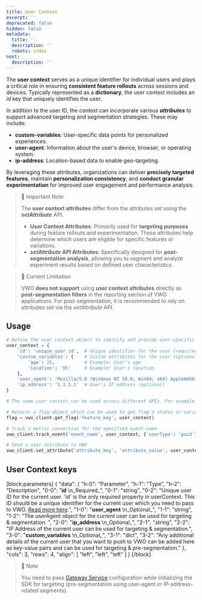 ```yaml
---
title: User Context
excerpt: ''
deprecated: false
hidden: false
metadata:
  title: ''
  description: ''
  robots: index
next:
  description: ''
---
```

The **user context** serves as a unique identifier for individual users and plays a critical role in ensuring **consistent feature rollouts** across sessions and devices. Typically represented as a **dictionary**, the user context includes an _id_ key that uniquely identifies the user.

In addition to the user ID, the context can incorporate various _**attributes**_ to support advanced targeting and segmentation strategies. These may include:

- **custom-variables**: User-specific data points for personalized experiences.
- **user-agent**: Information about the user's device, browser, or operating system.
- **ip-address**: Location-based data to enable geo-targeting.

By leveraging these attributes, organizations can deliver **precisely targeted features**, maintain **personalization consistency**, and **conduct granular experimentation** for improved user engagement and performance analysis.

> 📘 Important Note
> 
> The **user context attributes** differ from the attributes set using the **_setAttribute_** API.
> 
> - **User Context Attributes**: Primarily used for **targeting purposes** during feature rollouts and experimentation. These attributes help determine which users are eligible for specific features or variations.
> - **_setAttribute_ API Attributes**: Specifically designed for **post-segmentation analysis**, allowing you to segment and analyze experiment results based on defined user characteristics.

> 🚧 Current Limitation
> 
> VWO **does not support** using **user context attributes** directly as **post-segmentation filters** in the reporting section of VWO applications. For post-segmentation, it is recommended to rely on attributes set via the _setAttribute_ API.

## Usage

```python Python
# Define the user context object to identify and provide user-specific details
user_context = {
    'id': 'unique_user_id',  # Unique identifier for the user (required)
    'custom_variables': {    # Custom attributes for the user (optional)
        'age': 25,           # Example: User's age
        'location': 'US'     # Example: User's location
    },
    'user_agent': 'Mozilla/5.0 (Windows NT 10.0; Win64; x64) AppleWebKit/537.36 (KHTML, like Gecko) Chrome/130.0.0.0 Safari/537.36',  # User's browser and OS info (optional)
    'ip_address': '1.1.1.1'  # User's IP address (optional)
}

# The same user context can be used across different APIs. For example -

# Returns a flag object which can be used to get flag's status or variable(s)
flag = vwo_client.get_flag('feature_key', user_context)

# Track a metric conversion for the specified event-name
vwo_client.track_event('event_name', user_context, {'userType': 'paid'})

# Send a user attribute to VWO
vwo_client.set_attribute('attribute_key', 'attribute_value', user_context)
```

## User Context keys

[block:parameters]
{
  "data": {
    "h-0": "Parameter",
    "h-1": "Type",
    "h-2": "Description",
    "0-0": "**id**  \n_Required_",
    "0-1": "string",
    "0-2": "Unique user ID for the current user. 'id' is the only required property in userContext. This ID should be a unique identifier for the current user which you need to pass to VWO. [Read more here](https://developers.vwo.com/v2/docs/user-id-management).",
    "1-0": "**user_agent**  \n_Optional_",
    "1-1": "string",
    "1-2": "The userAgent object for the current user can be used for targeting & segmentation. ",
    "2-0": "**ip_address**  \n_Optional_",
    "2-1": "string",
    "2-2": "IP Address of the current user can be used for targeting & segmentation.",
    "3-0": "**custom_variables**  \n_Optional_",
    "3-1": "dict",
    "3-2": "Any additional details of the current user that you want to push to VWO can be added here as key-value pairs and can be used for targeting & pre-segmentation."
  },
  "cols": 3,
  "rows": 4,
  "align": [
    "left",
    "left",
    "left"
  ]
}
[/block]


> 📘 Note
> 
> You need to pass [Gateway Service](<>) configuration while initializing the SDK for targeting (pre-segmentation using user-agent or IP-address-related segments).